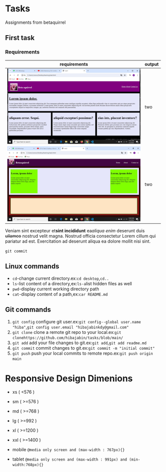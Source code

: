 # Tasks
Assignments from betaquirrel
## First task

### Requirements
 | requirements             |output|
 |--------------------------|------|
 |![task1](images/task1.jpg)|two   |
 |![task1](images/task2.jpg)|two   |

Veniam sint excepteur et**sint incididunt** ea*aliqua enim* deserunt duis ~~ullamco~~ nostrud velit magna. Nostrud officia consectetur Lorem cillum qui pariatur ad est. Exercitation ad deserunt aliqua ea dolore mollit nisi sint.

`git commit`

## Linux commands

- `cd`-change current directory.ex:`cd desktop`,`cd..`
- `ls`-list content of a directory,ex:`ls-a`list hidden files as well
- `pwd`-display current working directory path
- `cat`-display content of a path,ex:`car README.md`

## Git commands

1. `git config` configure git user.ex:`git config--global user.name "hiba"`,`git config user.email "hibajabinkdy@gmail.com"`
2. `git clone` clone a remote git repo to your local.ex:`git clonehttps://github.com/hibajabin/tasks/blob/main/`
3. `git add` add your file changes to git.ex:`git add`,`git add readme.md`
4. `git commit` commit changes to git.ex:`git commit -m "initial commit"`
5. `git push` push your local commits to remote repo.ex:`git push origin main`

# Responsive Design Dimenions

- xs ( <576 )
- sm ( >=576 ) 
- md ( >=768 )
- lg ( >=992 )
- xl ( >=1200 )
- xxl ( >=1400 )

- mobile `@media only screen and (max-width : 767px){}`
- tablet `@media only screen and (max-width : 991px) and (min-width:768px){}`